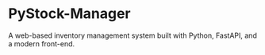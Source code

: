 # PyStock-Manager
A web-based inventory management system built with Python, FastAPI, and a modern front-end.
